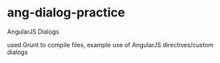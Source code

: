# ang-dialog-practice
AngularJS Dialogs

used Grunt to compile files, example use of AngularJS directives/custom dialogs
